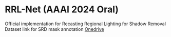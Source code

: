 # RRL-Net (AAAI 2024 Oral)
Official implementation for Recasting Regional Lighting for Shadow Removal
Dataset link for SRD mask annotation [Onedrive]("https://portland-my.sharepoint.com/:f:/g/personal/yuhliu9-c_my_cityu_edu_hk/EnJqtfaP9mtAprpi-Stp4bsBlDLnMbwnny_8gODK0iierg?e=ysxlxt")
